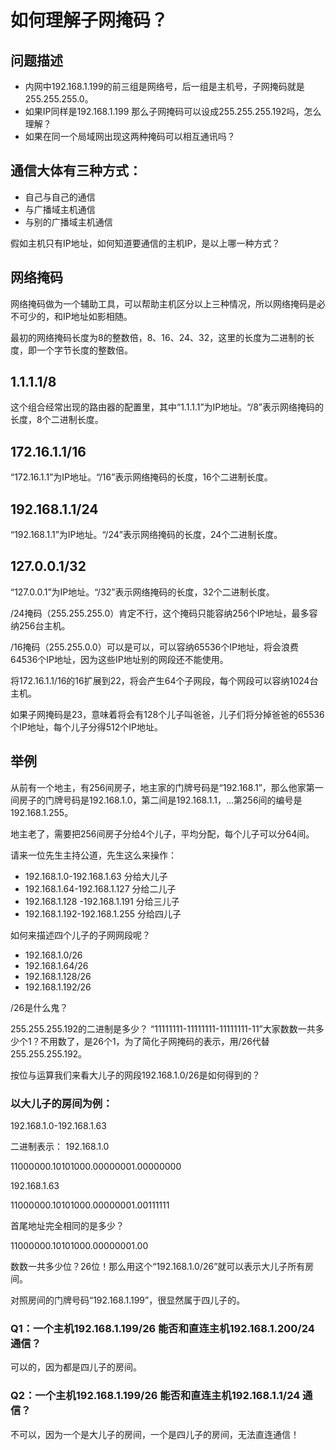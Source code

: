 # 如何理解子网掩码？

## 问题描述

- 内网中192.168.1.199的前三组是网络号，后一组是主机号，子网掩码就是255.255.255.0。
- 如果IP同样是192.168.1.199 那么子网掩码可以设成255.255.255.192吗，怎么理解？
- 如果在同一个局域网出现这两种掩码可以相互通讯吗？

## 通信大体有三种方式：

- 自己与自己的通信
- 与广播域主机通信
- 与别的广播域主机通信

假如主机只有IP地址，如何知道要通信的主机IP，是以上哪一种方式？

## 网络掩码

网络掩码做为一个辅助工具，可以帮助主机区分以上三种情况，所以网络掩码是必不可少的，和IP地址如影相随。

最初的网络掩码长度为8的整数倍，8、16、24、32，这里的长度为二进制的长度，即一个字节长度的整数倍。

## 1.1.1.1/8

这个组合经常出现的路由器的配置里，其中“1.1.1.1”为IP地址。“/8”表示网络掩码的长度，8个二进制长度。

## 172.16.1.1/16

“172.16.1.1”为IP地址。“/16”表示网络掩码的长度，16个二进制长度。

## 192.168.1.1/24

“192.168.1.1”为IP地址。“/24”表示网络掩码的长度，24个二进制长度。

## 127.0.0.1/32

“127.0.0.1”为IP地址。“/32”表示网络掩码的长度，32个二进制长度。

/24掩码（255.255.255.0）肯定不行，这个掩码只能容纳256个IP地址，最多容纳256台主机。

/16掩码（255.255.0.0）可以是可以，可以容纳65536个IP地址，将会浪费64536个IP地址，因为这些IP地址别的网段还不能使用。

将172.16.1.1/16的16扩展到22，将会产生64个子网段，每个网段可以容纳1024台主机。

如果子网掩码是23，意味着将会有128个儿子叫爸爸，儿子们将分掉爸爸的65536个IP地址，每个儿子分得512个IP地址。


## 举例
从前有一个地主，有256间房子，地主家的门牌号码是“192.168.1”，那么他家第一间房子的门牌号码是192.168.1.0，第二间是192.168.1.1，…第256间的编号是192.168.1.255。

地主老了，需要把256间房子分给4个儿子，平均分配，每个儿子可以分64间。

请来一位先生主持公道，先生这么来操作：
- 192.168.1.0-192.168.1.63 分给大儿子
- 192.168.1.64-192.168.1.127 分给二儿子
- 192.168.1.128 -192.168.1.191 分给三儿子
- 192.168.1.192-192.168.1.255 分给四儿子

如何来描述四个儿子的子网网段呢？
- 192.168.1.0/26
- 192.168.1.64/26
- 192.168.1.128/26
- 192.168.1.192/26

/26是什么鬼？

255.255.255.192的二进制是多少？ “11111111-11111111-11111111-11”大家数数一共多少个1？不用数了，是26个1，为了简化子网掩码的表示，用/26代替255.255.255.192。

按位与运算我们来看大儿子的网段192.168.1.0/26是如何得到的？

### 以大儿子的房间为例：
192.168.1.0-192.168.1.63

二进制表示：
192.168.1.0

11000000.10101000.00000001.00000000

192.168.1.63

11000000.10101000.00000001.00111111

首尾地址完全相同的是多少？

11000000.10101000.00000001.00

数数一共多少位？26位！那么用这个“192.168.1.0/26”就可以表示大儿子所有房间。

对照房间的门牌号码“192.168.1.199”，很显然属于四儿子的。

### Q1：一个主机192.168.1.199/26 能否和直连主机192.168.1.200/24 通信？

可以的，因为都是四儿子的房间。

### Q2：一个主机192.168.1.199/26 能否和直连主机192.168.1.1/24 通信？ 

不可以，因为一个是大儿子的房间，一个是四儿子的房间，无法直连通信！